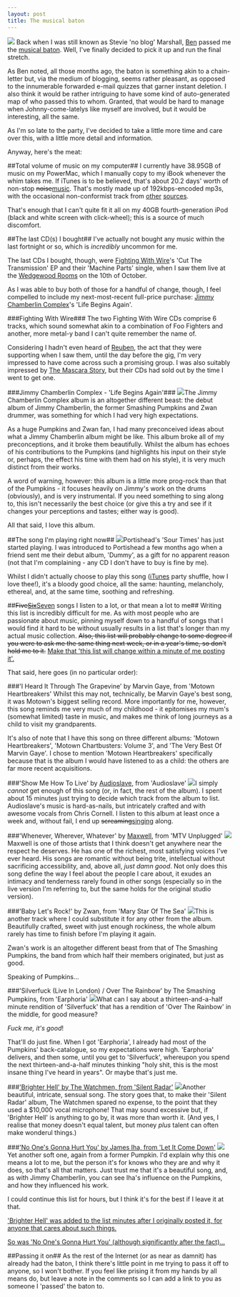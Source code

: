 ```yaml
---
layout: post
title: The musical baton
---
```

![][iTunes image]
Back when I was still known as Stevie 'no blog' Marshall, [Ben][] passed me the [musical baton][ben baton]. Well, I've finally decided to pick it up and run the final stretch.

As Ben noted, all those months ago, the baton is something akin to a chain-letter but, via the medium of blogging, seems rather pleasant, as opposed to the innumerable forwarded e-mail quizzes that garner instant deletion. I also think it would be rather intriguing to have some kind of auto-generated map of who passed this to whom. Granted, that would be hard to manage when Johnny-come-latelys like myself are involved, but it would be interesting, all the same.

As I'm so late to the party, I've decided to take a little more time and care over this, with a little more detail and information.

Anyway, here's the meat:

##Total volume of music on my computer##
I currently have 38.95GB of music on my PowerMac, which I manually copy to my iBook whenever the whim takes me. If iTunes is to be believed, that's about 20.2 days' worth of non-stop <del>noise</del><ins>music</ins>. That's mostly made up of 192kbps-encoded mp3s, with the occasional non-conformist track from [other][Brad Sucks] [sources][MC Frontalot].

That's enough that I can't quite fit it all on my 40GB fourth-generation iPod (black and white screen with click-wheel); this is a source of much discomfort.

##The last CD(s) I bought##
I've actually not bought any music within the last fortnight or so, which is _incredibly_ uncommon for me. 

The last CDs I bought, though, were [Fighting With Wire][]'s 'Cut The Transmission' EP and their 'Machine Parts' single, when I saw them live at the [Wedgewood Rooms][] on the 10th of October.

As I was able to buy both of those for a handful of change, though, I feel compelled to include my next-most-recent full-price purchase: [Jimmy Chamberlin Complex][]'s 'Life Begins Again'.

###Fighting With Wire###
The two Fighting With Wire CDs comprise 6 tracks, which sound somewhat akin to a combination of Foo Fighters and another, more metal-y band I can't quite remember the name of. 

Considering I hadn't even heard of [Reuben][], the act that they were supporting when I saw them, until the day before the gig, I'm very impressed to have come across such a promising group. I was also suitably impressed by [The Mascara Story][], but their CDs had sold out by the time I went to get one.

###Jimmy Chamberlin Complex - 'Life Begins Again'###
![](/images/posts/the-musical-baton/lifeBeginsAgain.jpg)The Jimmy Chamberlin Complex album is an altogether different beast: the debut album of Jimmy Chamberlin, the former Smashing Pumpkins and Zwan drummer, was something for which I had very high expectations. 

As a huge Pumpkins and Zwan fan, I had many preconceived ideas about what a Jimmy Chamberlin album might be like. This album broke all of my preconceptions, and it broke them beautifully. Whilst the album has echoes of his contributions to the Pumpkins (and highlights his input on their style or, perhaps, the effect his time with them had on his style), it is very much distinct from their works. 

A word of warning, however: this album is a little more prog-rock than that of the Pumpkins - it focuses heavily on Jimmy's work on the drums (obviously), and is very instrumental. If you need something to sing along to, this isn't necessarily the best choice (or give this a try and see if it changes your perceptions and tastes; either way is good). 

All that said, I love this album.

##The song I'm playing right now##
![](/images/posts/the-musical-baton/dummy.jpg)Portishead's 'Sour Times' has just started playing. I was introduced to Portishead a few months ago when a friend sent me their debut album, 'Dummy', as a gift for no apparent reason (not that I'm complaining - any CD I don't have to buy is fine by me). 

Whilst I didn't actually choose to play this song ([iTunes][] party shuffle, how I love thee!), it's a bloody good choice, all the same: haunting, melancholy, ethereal, and, at the same time, soothing and refreshing.

##<del>Five</del><del><ins>Six</ins></del><ins>Seven</ins> songs I listen to a lot, or that mean a lot to me##
Writing this list is incredibly difficult for me. As with most people who are passionate about music, pinning myself down to a handful of songs that I would find it hard to be without usually results in a list that's longer than my actual music collection. <del>Also, this list will probably change to some degree if you were to ask me the same thing next week, or in a year's time, so don't hold me to it.</del> <ins>Make that 'this list will change within a minute of me posting it'.</ins>

That said, here goes (in no particular order):

###'I Heard It Through The Grapevine' by Marvin Gaye, from 'Motown Heartbreakers'
Whilst this may not, technically, be Marvin Gaye's best song, it was Motown's biggest selling record. More importantly for me, however, this song reminds me very much of my childhood - it epitomises my mum's (somewhat limited) taste in music, and makes me think of long journeys as a child to visit my grandparents.

It's also of note that I have this song on three different albums: 'Motown Heartbreakers', 'Motown Chartbusters: Volume 3', and 'The Very Best Of Marvin Gaye'. I chose to mention 'Motown Heartbreakers' specifically because that is the album I would have listened to as a child: the others are far more recent acquisitions.

###'Show Me How To Live' by [Audioslave](http://www.audioslave.com/), from 'Audioslave'
![](/images/posts/the-musical-baton/audioslave.jpg)I simply *cannot* get enough of this song (or, in fact, the rest of the album). I spent about 15 minutes just trying to decide which track from the album to list. Audioslave's music is hard-as-nails, but intricately crafted and with awesome vocals from Chris Cornell. I listen to this album at least once a week and, without fail, I end up <del>screaming</del><ins>singing</ins> along.

###'Whenever, Wherever, Whatever' by [Maxwell](http://www.musze.com/), from 'MTV Unplugged'
![](/images/posts/the-musical-baton/mtvUnplugged.jpg)Maxwell is one of those artists that I think doesn't get anywhere near the respect he deserves. He has one of the richest, most satisfying voices I've ever heard. His songs are romantic without being trite, intellectual without sacrificing accessibility, and, above all, _just damn good_. Not only does this song define the way I feel about the people I care about, it exudes an intimacy and tenderness rarely found in other songs (especially so in the live version I'm referring to, but the same holds for the original studio version).

###'Baby Let's Rock!' by Zwan, from 'Mary Star Of The Sea'
![](/images/posts/the-musical-baton/maryStarOfTheSea.jpg)This is another track where I could substitute it for any other from the album. Beautifully crafted, sweet with just enough rockiness, the whole album rarely has time to finish before I'm playing it again.

Zwan's work is an altogether different beast from that of The Smashing Pumpkins, the band from which half their members originated, but just as good.

Speaking of Pumpkins…

###'Silverfuck (Live In London) / Over The Rainbow' by The Smashing Pumpkins, from 'Earphoria'
![](/images/posts/the-musical-baton/earphoria.jpg)What can I say about a thirteen-and-a-half minute rendition of 'Silverfuck' that has a rendition of 'Over The Rainbow' in the middle, for good measure?

*Fuck me, it's good*!

That'll do just fine. When I got 'Earphoria', I already had most of the Pumpkins' back-catalogue, so my expectations were high. 'Earphoria' delivers, and then some, until you get to 'Silverfuck', whereupon you spend the next thirteen-and-a-half minutes thinking "holy shit, this is the most insane thing I've heard in years". Or maybe that's just me.

###<ins>'Brighter Hell' by The Watchmen, from 'Silent Radar'</ins>
![](/images/posts/the-musical-baton/silentRadar.jpg)Another beautiful, intricate, sensual song. The story goes that, to make their 'Silent Radar' album, The Watchmen spared no expense, to the point that they used a $10,000 vocal microphone! That may sound excessive but, if 'Brighter Hell' is anything to go by, it was more than worth it. (And yes, I realise that money doesn't equal talent, but money _plus_ talent can often make wonderul things.)

###<ins>'No One's Gonna Hurt You' by James Iha, from 'Let It Come Down'</ins>
![](/images/posts/the-musical-baton/letItComeDown.jpg)Yet another soft one, again from a former Pumpkin. I'd explain why this one means a lot to me, but the person it's for knows who they are and why it does, so that's all that matters. Just trust me that it's a beautiful song, and, as with Jimmy Chamberlin, you can see Iha's influence on the Pumpkins, and how they influenced his work.

I could continue this list for hours, but I think it's for the best if I leave it at that.

<ins>'Brighter Hell' was added to the list minutes after I originally posted it, for anyone that cares about such things.</ins>

<ins>So was 'No One's Gonna Hurt You' (although significantly after the fact)…</ins>

##Passing it on##
As the rest of the Internet (or as near as damnit) has already had the baton, I think there's little point in me trying to pass it off to anyone, so I won't bother. If you feel like prising it from my hands by all means do, but leave a note in the comments so I can add a link to you as someone I 'passed' the baton to.

[iTunes image]: /images/posts/the-musical-baton/iTunes.jpg
[Ben]: http://ben-ward.co.uk/
[ben baton]: http://ben-ward.co.uk/journal/musical_baton/
[Brad Sucks]: http://www.bradsucks.net/ "Brad Sucks"
[MC Frontalot]: http://www.frontalot.com/ "MC Frontalot"
[Fighting With Wire]: http://www.fightingwithwire.co.uk/
[Wedgewood Rooms]: http://www.wedgewood-rooms.co.uk/
[Jimmy Chamberlin Complex]: http://www.jimmychamberlincomplex.com/
[Reuben]: http://www.wordsfromreuben.com/
[The Mascara Story]: http://www.themascarastory.co.uk/
[iTunes]: http://www.apple.com/itunes/overview/
